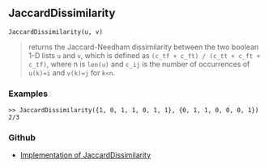## JaccardDissimilarity

```
JaccardDissimilarity(u, v)
```

> returns the Jaccard-Needham dissimilarity between the two boolean 1-D lists `u` and `v`, which is defined as `(c_tf + c_ft) / (c_tt + c_ft + c_tf)`, where n is `len(u)` and `c_ij` is the number of occurrences of `u(k)=i` and `v(k)=j` for `k<n`.

### Examples

```
>> JaccardDissimilarity({1, 0, 1, 1, 0, 1, 1}, {0, 1, 1, 0, 0, 0, 1})
2/3
```
### Github
* [Implementation of JaccardDissimilarity](https://github.com/axkr/symja_android_library/blob/master/symja_android_library/matheclipse-core/src/main/java/org/matheclipse/core/builtin/Combinatoric.java#L961) 
